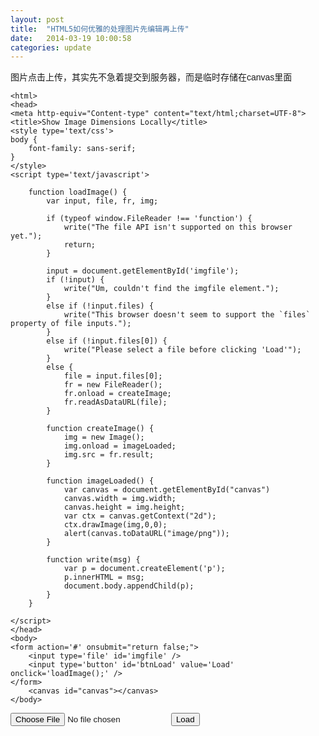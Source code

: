```yaml
---
layout: post
title:  "HTML5如何优雅的处理图片先编辑再上传"
date:   2014-03-19 10:00:58
categories: update
---
```


图片点击上传，其实先不急着提交到服务器，而是临时存储在canvas里面

```
<html>
<head>
<meta http-equiv="Content-type" content="text/html;charset=UTF-8">
<title>Show Image Dimensions Locally</title>
<style type='text/css'>
body {
    font-family: sans-serif;
}
</style>
<script type='text/javascript'>

    function loadImage() {
        var input, file, fr, img;

        if (typeof window.FileReader !== 'function') {
            write("The file API isn't supported on this browser yet.");
            return;
        }

        input = document.getElementById('imgfile');
        if (!input) {
            write("Um, couldn't find the imgfile element.");
        }
        else if (!input.files) {
            write("This browser doesn't seem to support the `files` property of file inputs.");
        }
        else if (!input.files[0]) {
            write("Please select a file before clicking 'Load'");
        }
        else {
            file = input.files[0];
            fr = new FileReader();
            fr.onload = createImage;
            fr.readAsDataURL(file);
        }

        function createImage() {
            img = new Image();
            img.onload = imageLoaded;
            img.src = fr.result;
        }

        function imageLoaded() {
            var canvas = document.getElementById("canvas")
            canvas.width = img.width;
            canvas.height = img.height;
            var ctx = canvas.getContext("2d");
            ctx.drawImage(img,0,0);
            alert(canvas.toDataURL("image/png"));
        }

        function write(msg) {
            var p = document.createElement('p');
            p.innerHTML = msg;
            document.body.appendChild(p);
        }
    }

</script>
</head>
<body>
<form action='#' onsubmit="return false;">
    <input type='file' id='imgfile' />
    <input type='button' id='btnLoad' value='Load' onclick='loadImage();' />
</form>
    <canvas id="canvas"></canvas>
</body>
```

<html>
<head>
<meta http-equiv="Content-type" content="text/html;charset=UTF-8">
<title>Show Image Dimensions Locally</title>
<style type='text/css'>
body {
    font-family: sans-serif;
}
</style>
<script type='text/javascript'>

    function loadImage() {
        var input, file, fr, img;

        if (typeof window.FileReader !== 'function') {
            write("The file API isn't supported on this browser yet.");
            return;
        }

        input = document.getElementById('imgfile');
        if (!input) {
            write("Um, couldn't find the imgfile element.");
        }
        else if (!input.files) {
            write("This browser doesn't seem to support the `files` property of file inputs.");
        }
        else if (!input.files[0]) {
            write("Please select a file before clicking 'Load'");
        }
        else {
            file = input.files[0];
            fr = new FileReader();
            fr.onload = createImage;
            fr.readAsDataURL(file);
        }

        function createImage() {
            img = new Image();
            img.onload = imageLoaded;
            img.src = fr.result;
        }

        function imageLoaded() {
            var canvas = document.getElementById("canvas")
            canvas.width = img.width;
            canvas.height = img.height;
            var ctx = canvas.getContext("2d");
            ctx.drawImage(img,0,0);
            alert(canvas.toDataURL("image/png"));
        }

        function write(msg) {
            var p = document.createElement('p');
            p.innerHTML = msg;
            document.body.appendChild(p);
        }
    }

</script>
</head>
<body>
<form action='#' onsubmit="return false;">
    <input type='file' id='imgfile' />
    <input type='button' id='btnLoad' value='Load' onclick='loadImage();' />
</form>
    <canvas id="canvas"></canvas>
</body>